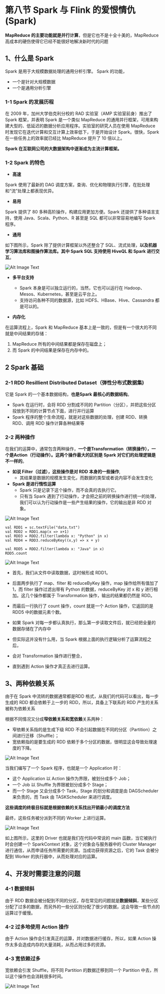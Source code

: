 # **第八节 Spark 与 Flink 的爱恨情仇 (Spark)**

**MapReduce 的主要功能就是并行计算**，但是它也不是十全十美的，MapReduce 高成本的硬伤使得它已经不能很好地解决新时代的问题

## **1、什么是 Spark**

Spark 是用于大规模数据处理的通用分析引擎。 Spark 的功能，

* 一个是针对大规模数据
* 一个是通用分析引擎

### **1-1 Spark 的发展历程**

在 2009 年，加州大学伯克利分校的 RAD 实验室（AMP 实验室前身）推出了 Spark 框架，并表明 Spark 是一个类似 MapReduce 的通用并行框架，可用来构建大型的、低延迟的数据分析应用程序。实验室的研究人员在使用 MapReduce 时发现它在迭代计算和交互计算上效率低下，于是开始设计 Spark。很快，Spark 在一些任务上的效率就已经比 MapReduce 提升了 10 倍以上。

**Spark 在互联网公司的大数据架构中逐渐成为主流计算框架。**

### **1-2 Spark 的特色**

* **高速**

Spark 使用了最新的 DAG 调度方案，查询、优化和物理执行引擎，在批处理和“流”处理上都表现优异。

* **易用**

Spark 提供了 80 多种高阶操作，构建应用更加方便。Spark 还提供了多种语言支持，使用 Java、Scala、Python、R 甚至是 SQL 都可以非常容易地编写 Spark 程序。


* **通用**

如下图所示，Spark 除了提供计算框架以外还整合了 SQL、流式处理，**以及机器学习算法库和图操作算法库。其中 Spark SQL 支持使用 HiveQL 和 Spark 进行交互**。

![Alt Image Text](../images/chap11_8_1.png "Body image")


* **多平台支持**

	* Spark 本身是可以独立运行的，当然，它也可以运行在 Hadoop、Mesos、Kubernetes，甚至是云平台上。
	* 支持访问各种不同的数据源，比如 HDFS、HBase、Hive、Cassandra 都是可以的。

* **内存化**

在运算流程上，Spark 和 MapReduce 基本上是一致的，但是有一个很大的不同就是中间结果的存储：

1. MapReduce 所有的中间结果都是保存在磁盘上；
2. 而 Spark 的中间结果是保存在内存中的。


## **2 Spark 基础**

### **2-1 RDD Resillient Distributed Dataset（弹性分布式数据集)**

它是 Spark 的一个基本数据结构，**也是Spark 最核心的数据结构**。

* Spark 在运行时，会将 RDD 分割成不同的 Partition（分区），并把这些分区投放到不同的计算节点下面，进行并行运算
* Spark 程序的整个生命流程，就是对这些数据的处理，创建 RDD、转换 RDD、调用 RDD 操作计算各种结果等

### **2-2 两种操作**


在我们的运算中，通常包含两种操作，**一个是Transformation（转换操作），一个是Action（行动操作）。这两个操作最大的区别是 Spark 对它们的处理逻辑是不一样的**。

* **如说 Filter（过滤），这些操作是对 RDD 本身的一些操作**,
	* 其结果是数据的规模发生变化，而数据的类型或者说内容不会发生变化 
* **Spark 是进行惰性运算**
	* Spark 只是记录下这个操作，而不会真的去执行它。
	* 只有当 Spark 遇到了行动操作，才会把之前的转换操作进行统一的处理，我们可以认为行动操作是一些产生结果的操作，它的输出是非 RDD 对象。

![Alt Image Text](../images/chap11_8_2.png "Body image")

```
val RDD1 = sc.textFile("data.txt")
val RDD2 = RDD1.map(x => x+1)
val RDD3 = RDD2.filter(lambda x: "Python" in x)
val RDD4 = RDD3.reduceByKey((x,y) => x + y)

val RDD5 = RDD2.filter(lambda x: "Java" in x)
RDD5.count
```

![Alt Image Text](../images/chap11_8_3.png "Body image")

* 首先，我们从文件中读取数据，这时候形成 RDD1。
* 后面两步执行了 map、filter 和 reduceByKey 操作，map 操作给所有值加了 1，而 filter 操作过滤出带有 Python 的数据，reduceByKey 对 x 和 y 进行相加。这几个操作都属于 Transformation 操作，输出的结果都仍然是 RDD。
* 而最后一行执行了 count 操作，count 就是一个 Action 操作，它返回的是 RDD5 中的数据元素个数。


* 如果 Spark 对每一步都认真执行，那么第一步读取文件后，就已经把全量的数据存储在了内存中
* 但实际这并没有什么用，当 Spark 根据上面的执行逻辑分析了运算流程之后，
* 会对 Transformation 操作进行整合，
* 直到遇到 Action 操作才真正去进行运算。


## **3、两种依赖关系**

由于在 Spark 中流转的数据通常都是RDD 格式，从我们的代码可以看出，每一步生成的 RDD 都会依赖于上一步的 RDD，所以，具备上下联系的 RDD 产生的关系被称为依赖关系

根据不同情况又分成**窄依赖关系和宽依赖**关系两种：

* 窄依赖关系指的是生成下级 RDD 不会引起数据在不同的分区（Partition）之间进行迁移（Shuffle）；
* 宽依赖指的是要生成的 RDD 依赖于多个分区的数据，很明显这会导致处理速度的下降。

![Alt Image Text](../images/chap11_8_4.png "Body image")

当我们编写了一个 Spark 程序，也就是一个 Application 时：

* 这个 Application 以 Action 操作为界限，被划分成多个 Job；
* 一个 Job 以 Shuffle 为界限被划分成多个 Stage；
* 而一个 Stage 又会分成多个 Task，Stage 的划分和调度是由 DAGScheduler 来负责的，而 Task 由 TASKScheduler 来进行调度。

**这些调度的终极目标就是根据依赖的关系找出开销最小的调度方法**

最终，这些任务被分派到不同的 Worker 上进行运算。

![Alt Image Text](../images/chap11_8_5.png "Body image")

如上图所示，这里的 Driver 也就是我们在代码中常说的 main 函数，当它被执行时会创建一个 SparkContext 对象，这个对象会与服务器中的 Cluster Manager 进行通信，从而申请任务所需要的资源。当成功获得资源之后，它的 Task 会被分配到 Worker 的执行器中，从而处理对应的运算。

## **4、开发时需要注意的问题**

### **4-1 数据倾斜**

由于 RDD 数据会被分配到不同的分区，存在常见的问题就是**数据倾斜**，某些分区分配了过多的数据，而另外的一些分区则分配了很少的数据，这会导致一些节点的运算过于缓慢。

### **4-2 过多地使用 Action 操作**

由于 Action 操作会引发真正的运算，并对数据进行缓存，所以，如果 Action 操作太多会造成内存的大量消耗，从而占用过多的资源。

### **4-3 宽依赖过多**

宽依赖会引发 Shuffle，将不同 Partition 的数据迁移到同一个 Partition 中去，所以这个操作也会消耗很多时间。

![Alt Image Text](../images/chap11_8_6.png "Body image")
